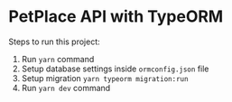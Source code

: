 # PetPlace API with TypeORM

Steps to run this project:

1. Run `yarn` command
2. Setup database settings inside `ormconfig.json` file
3. Setup migration `yarn typeorm migration:run`
4. Run `yarn dev` command

